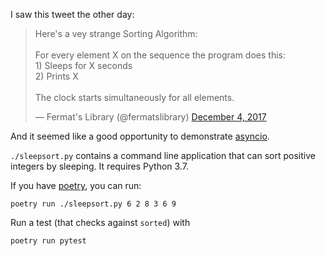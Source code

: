 I saw this tweet the other day:

<blockquote class="twitter-tweet"><p lang="en" dir="ltr">Here&#39;s a vey strange Sorting Algorithm:<br><br>For every element X on the sequence the program does this:<br>1) Sleeps for X seconds<br>2) Prints X<br><br>The clock starts simultaneously for all elements.</p>&mdash; Fermat&#39;s Library (@fermatslibrary) <a href="https://twitter.com/fermatslibrary/status/937687947041701888?ref_src=twsrc%5Etfw">December 4, 2017</a></blockquote> <script async src="https://platform.twitter.com/widgets.js" charset="utf-8"></script>

And it seemed like a good opportunity to demonstrate [asyncio](https://docs.python.org/3/library/asyncio.html).

`./sleepsort.py` contains a command line application that can sort positive integers by sleeping. It requires Python 3.7.

If you have [poetry](https://docs.pytest.org/en/latest/), you can run:

```
poetry run ./sleepsort.py 6 2 8 3 6 9
```

Run a test (that checks against `sorted`) with

```
poetry run pytest
```

